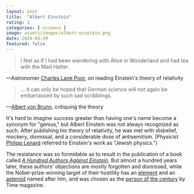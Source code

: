 ```yaml
---
layout: post
title:  "Albert Einstein"
rating: 1
categories: [ science ]
image: assets/images/albert-einstein.png
date: 2024-03-29
featured: false
---
```


> I feel as if I had been wandering with Alice in Wonderland and had tea with the Mad Hatter.

—Astronomer [Charles Lane Poor](https://bigthink.com/the-past/einstein-critics/), on reading Einstein's theory of relativity

> ... it can only be hoped that German science will not again be embarrassed by such sad scribblings.

—[Albert von Brunn](https://en.wikipedia.org/wiki/Criticism_of_the_theory_of_relativity#A_Hundred_Authors_Against_Einstein), critiquing the theory

It's hard to imagine success greater than having one's name become a synonym for "genius," but Albert Einstein was not always recognized as such. After publishing his theory of relativity, he was met with disbelief, mockery, dismissal, and a considerable dose of antisemitism. (Physicist [Philipp Lenard](https://en.wikipedia.org/wiki/Criticism_of_the_theory_of_relativity#Chauvinism_and_antisemitism) referred to Einstein's work as "Jewish physics.")

The resistance was so formidable as to result in the publication of a book called [_A Hundred Authors Against Einstein_](https://en.wikipedia.org/wiki/Criticism_of_the_theory_of_relativity#A_Hundred_Authors_Against_Einstein). But almost a hundred years later, these authors' objections are mostly forgotten and dismissed, while the Nobel-prize-winning target of their hostility has an [element](https://en.wikipedia.org/wiki/Einsteinium) and an [asteroid](https://en.wikipedia.org/wiki/2001_Einstein) named after him, and was chosen as the [person of the century](https://web.archive.org/web/20000511091944/http://www.time.com/time/time100/poc/magazine/albert_einstein5a.html) by Time magazine.
